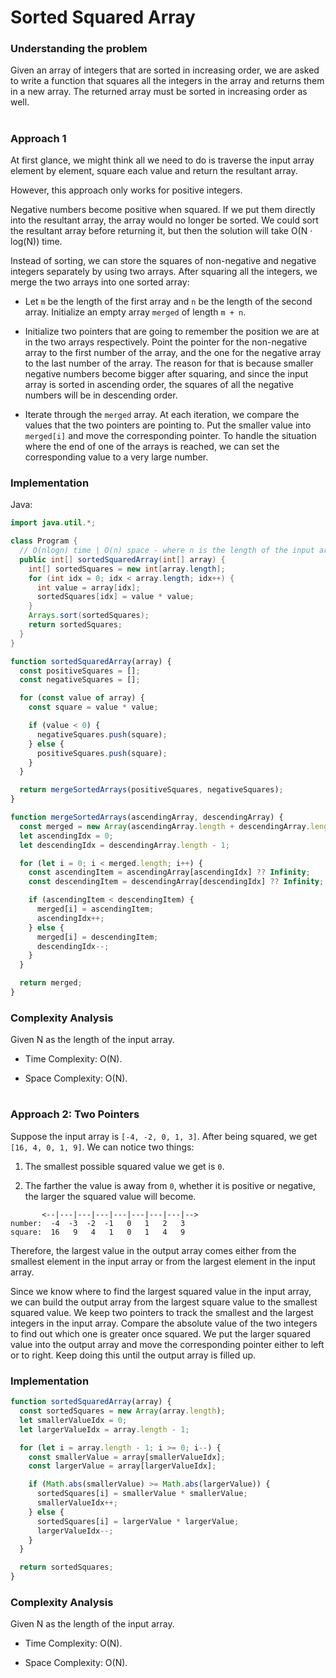 # Sorted Squared Array

### Understanding the problem

Given an array of integers that are sorted in increasing order, we are asked to write a function that squares all the integers in the array and returns them in a new array. The returned array must be sorted in increasing order as well.

#

### Approach 1

At first glance, we might think all we need to do is traverse the input array element by element, square each value and return the resultant array.

However, this approach only works for positive integers.

Negative numbers become positive when squared. If we put them directly into the resultant array, the array would no longer be sorted. We could sort the resultant array before returning it, but then the solution will take O(N · log(N)) time.

Instead of sorting, we can store the squares of non-negative and negative integers separately by using two arrays. After squaring all the integers, we merge the two arrays into one sorted array:

- Let `m` be the length of the first array and `n` be the length of the second array. Initialize an empty array `merged` of length `m + n`.

- Initialize two pointers that are going to remember the position we are at in the two arrays respectively. Point the pointer for the non-negative array to the first number of the array, and the one for the negative array to the last number of the array. The reason for that is because smaller negative numbers become bigger after squaring, and since the input array is sorted in ascending order, the squares of all the negative numbers will be in descending order.

- Iterate through the `merged` array. At each iteration, we compare the values that the two pointers are pointing to. Put the smaller value into `merged[i]` and move the corresponding pointer. To handle the situation where the end of one of the arrays is reached, we can set the corresponding value to a very large number.

### Implementation

Java:
```java
import java.util.*;

class Program {
  // O(nlogn) time | O(n) space - where n is the length of the input array
  public int[] sortedSquaredArray(int[] array) {
    int[] sortedSquares = new int[array.length];
    for (int idx = 0; idx < array.length; idx++) {
      int value = array[idx];
      sortedSquares[idx] = value * value;
    }
    Arrays.sort(sortedSquares);
    return sortedSquares;
  }
}
```

```js
function sortedSquaredArray(array) {
  const positiveSquares = [];
  const negativeSquares = [];

  for (const value of array) {
    const square = value * value;

    if (value < 0) {
      negativeSquares.push(square);
    } else {
      positiveSquares.push(square);
    }
  }

  return mergeSortedArrays(positiveSquares, negativeSquares);
}

function mergeSortedArrays(ascendingArray, descendingArray) {
  const merged = new Array(ascendingArray.length + descendingArray.length);
  let ascendingIdx = 0;
  let descendingIdx = descendingArray.length - 1;

  for (let i = 0; i < merged.length; i++) {
    const ascendingItem = ascendingArray[ascendingIdx] ?? Infinity;
    const descendingItem = descendingArray[descendingIdx] ?? Infinity;

    if (ascendingItem < descendingItem) {
      merged[i] = ascendingItem;
      ascendingIdx++;
    } else {
      merged[i] = descendingItem;
      descendingIdx--;
    }
  }

  return merged;
}
```

### Complexity Analysis

Given N as the length of the input array.

- Time Complexity: O(N).

- Space Complexity: O(N).

#

### Approach 2: Two Pointers

Suppose the input array is `[-4, -2, 0, 1, 3]`. After being squared, we get `[16, 4, 0, 1, 9]`. We can notice two things:

1. The smallest possible squared value we get is `0`.

2. The farther the value is away from `0`, whether it is positive or negative, the larger the squared value will become.

```
       <--|---|---|---|---|---|---|---|-->
number:  -4  -3  -2  -1   0   1   2   3
square:  16   9   4   1   0   1   4   9
```

Therefore, the largest value in the output array comes either from the smallest element in the input array or from the largest element in the input array.

Since we know where to find the largest squared value in the input array, we can build the output array from the largest square value to the smallest squared value. We keep two pointers to track the smallest and the largest integers in the input array. Compare the absolute value of the two integers to find out which one is greater once squared. We put the larger squared value into the output array and move the corresponding pointer either to left or to right. Keep doing this until the output array is filled up.

### Implementation

```js
function sortedSquaredArray(array) {
  const sortedSquares = new Array(array.length);
  let smallerValueIdx = 0;
  let largerValueIdx = array.length - 1;

  for (let i = array.length - 1; i >= 0; i--) {
    const smallerValue = array[smallerValueIdx];
    const largerValue = array[largerValueIdx];

    if (Math.abs(smallerValue) >= Math.abs(largerValue)) {
      sortedSquares[i] = smallerValue * smallerValue;
      smallerValueIdx++;
    } else {
      sortedSquares[i] = largerValue * largerValue;
      largerValueIdx--;
    }
  }

  return sortedSquares;
}
```

### Complexity Analysis

Given N as the length of the input array.

- Time Complexity: O(N).

- Space Complexity: O(N).

